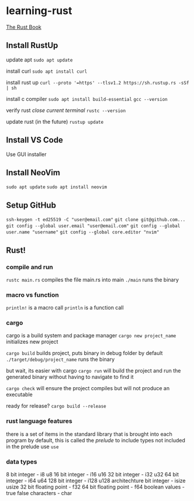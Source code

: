 # learning-rust

[The Rust Book](https://doc.rust-lang.org/book/title-page.html)

## Install RustUp
update apt 
`sudo apt update`

install curl 
`sudo apt install curl`

install rust up 
`curl --proto '=https' --tlsv1.2 https://sh.rustup.rs -sSf | sh`

install c compiler
`sudo apt install build-essential`
`gcc --version`

verify rust
*close current terminal*
`rustc --version`

update rust (in the future)
`rustup update`

## Install VS Code
Use GUI installer

## Install NeoVim
`sudo apt update`
`sudo apt install neovim`

## Setup GitHub
`ssh-keygen -t ed25519 -C "user@email.com"`
`git clone git@github.com...`
`git config --global user.email "user@email.com"`
`git config --global user.name "username"`
`git config --global core.editor "nvim"`

## Rust!

### compile and run
`rustc main.rs` compiles the file main.rs into main
`./main` runs the binary

### macro vs function
`println!` is a macro call
`println` is a function call

### cargo
cargo is a build system and package manager
`cargo new project_name` initializes new project

`cargo build` builds project, puts binary in debug folder by default
`./target/debug/project_name` runs the binary

but wait, its easier with cargo
`cargo run` will build the project and run the generated binary without having to navigate to find it

`cargo check` will ensure the project compiles but will not produce an executable

ready for release? `cargo build --release`

### rust language features
there is a set of items in the standard library that is brought into each program by default, this is called the *prelude*
to include types not included in the prelude use `use`

### data types
8 bit integer - i8 u8
16 bit integer - i16 u16
32 bit integer - i32 u32
64 bit integer - i64 u64
128 bit integer - i128 u128
architechture bit integer - isize usize
32 bit floating point - f32
64 bit floating point - f64
boolean values - true false
characters - char